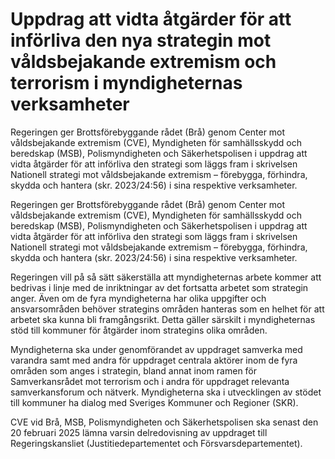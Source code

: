 # Uppdrag att vidta åtgärder för att införliva den nya strategin mot våldsbejakande extremism och terrorism i myndigheternas verksamheter

Regeringen ger Brottsförebyggande rådet (Brå) genom Center mot våldsbejakande extremism (CVE), Myndigheten för samhällsskydd och beredskap (MSB), Polismyndigheten och Säkerhetspolisen i uppdrag att vidta åtgärder för att införliva den strategi som läggs fram i skrivelsen Nationell strategi mot våldsbejakande extremism – förebygga, förhindra, skydda och hantera (skr. 2023/24:56) i sina respektive verksamheter.

Regeringen ger Brottsförebyggande rådet (Brå) genom Center mot våldsbejakande extremism (CVE), Myndigheten för samhällsskydd och beredskap (MSB), Polismyndigheten och Säkerhetspolisen i uppdrag att vidta åtgärder för att införliva den strategi som läggs fram i skrivelsen Nationell strategi mot våldsbejakande extremism – förebygga, förhindra, skydda och hantera (skr. 2023/24:56) i sina respektive verksamheter.

Regeringen vill på så sätt säkerställa att myndigheternas arbete kommer att bedrivas i linje med de inriktningar av det fortsatta arbetet som strategin anger. Även om de fyra myndigheterna har olika uppgifter och ansvarsområden behöver strategins områden hanteras som en helhet för att arbetet ska kunna bli framgångsrikt. Detta gäller särskilt i myndigheternas stöd till kommuner för åtgärder inom
strategins olika områden.

Myndigheterna ska under genomförandet av uppdraget samverka med varandra samt med andra för uppdraget centrala aktörer inom de fyra områden som anges i strategin, bland annat inom ramen för Samverkansrådet mot terrorism och i andra för uppdraget relevanta samverkansforum och nätverk. Myndigheterna ska i utvecklingen av stödet till kommuner ha dialog med Sveriges Kommuner och Regioner (SKR).

CVE vid Brå, MSB, Polismyndigheten och Säkerhetspolisen ska senast den 20 februari 2025 lämna varsin delredovisning av uppdraget till
Regeringskansliet (Justitiedepartementet och Försvarsdepartementet).
